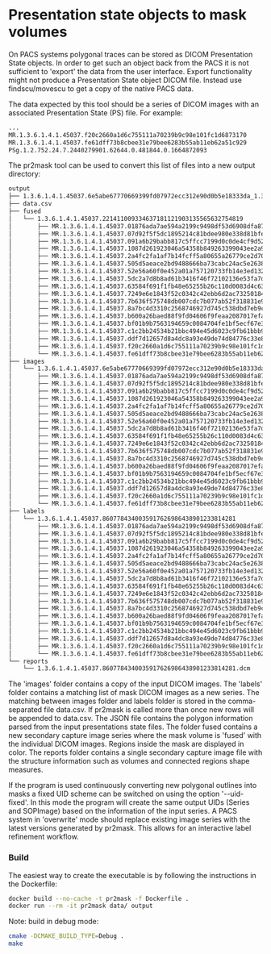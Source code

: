 # Presentation state objects to mask volumes

On PACS systems polygonal traces can be stored as DICOM Presentation State objects. In order to get such an object back from the PACS it is not sufficient to 'export' the data from the user interface. Export functionality might not produce a Presentation State object DICOM file. Instead use findscu/movescu to get a copy of the native PACS data.

The data expected by this tool should be a series of DICOM images with an associated Presentation State (PS) file. For example:

```bash
...
MR.1.3.6.1.4.1.45037.f20c2660a1d6c755111a70239b9c98e101fc1d6873170
MR.1.3.6.1.4.1.45037.fe61dff73b8cbee31e79bee6283b55ab11eb62a51c929
PSg.1.2.752.24.7.2440279901.62644.0.481844.0.1664872093
```

The pr2mask tool can be used to convert this list of files into a new output directory:

```bash
output
├── 1.3.6.1.4.1.45037.6e5abe67770669399fd07972ecc312e90d0b5e18333da_1.3.6.1.4.1.45037.8607784340035917626986438901233814281.json
├── data.csv
├── fused
│   └── 1.3.6.1.4.1.45037.221411009334637181121903135565632754819
│       ├── MR.1.3.6.1.4.1.45037.01876ada7ae594a2199c9498df53d6908dfa8732f3521.dcm
│       ├── MR.1.3.6.1.4.1.45037.07d92f5f5dc1895214c81bdee980e338d81bfe2878573.dcm
│       ├── MR.1.3.6.1.4.1.45037.091a6b29babb817c5ffcc7199d0c0de4cf9d52c155360.dcm
│       ├── MR.1.3.6.1.4.1.45037.1087d261923046a54358b849263399043ee2a9c5de1f5.dcm
│       ├── MR.1.3.6.1.4.1.45037.2a4fc2fa1af7b14fcff5a80655a26779ce2d700c90fb8.dcm
│       ├── MR.1.3.6.1.4.1.45037.505d5aeace2bd9488666ba73cabc24ac5e26387c177a7.dcm
│       ├── MR.1.3.6.1.4.1.45037.52e56a60f0e452a01a757120733fb14e3ed132554170a.dcm
│       ├── MR.1.3.6.1.4.1.45037.5dc2a7d8b8ad61b3416f46f72102136e53fa7d982b4cc.dcm
│       ├── MR.1.3.6.1.4.1.45037.63584f691f1fb48e65255b26c110d0083d4c63e43f4e6.dcm
│       ├── MR.1.3.6.1.4.1.45037.7249e6e1843f52c0342c42ebb6d2ac732501840c6427a.dcm
│       ├── MR.1.3.6.1.4.1.45037.7b636f575748db007cdc7b077ab52f318831e949e73f8.dcm
│       ├── MR.1.3.6.1.4.1.45037.8a7bc4d3310c2568746927d745c538dbd7eb9cba5c8ba.dcm
│       ├── MR.1.3.6.1.4.1.45037.b600a26baed88f9fd04606f9feaa2087017efa99f3174.dcm
│       ├── MR.1.3.6.1.4.1.45037.bf01b9b7563194659c0084704fe1bf5ecf67e3272f1ba.dcm
│       ├── MR.1.3.6.1.4.1.45037.c1c2bb24534b21bbc494e45d6023c9fb61bbb9fa7fa3b.dcm
│       ├── MR.1.3.6.1.4.1.45037.ddf7d12657d8a4dc8a93e49de74d84776c33e8119bc4d.dcm
│       ├── MR.1.3.6.1.4.1.45037.f20c2660a1d6c755111a70239b9c98e101fc1d6873170.dcm
│       └── MR.1.3.6.1.4.1.45037.fe61dff73b8cbee31e79bee6283b55ab11eb62a51c929.dcm
├── images
│   └── 1.3.6.1.4.1.45037.6e5abe67770669399fd07972ecc312e90d0b5e18333da
│       ├── MR.1.3.6.1.4.1.45037.01876ada7ae594a2199c9498df53d6908dfa8732f3521.dcm
│       ├── MR.1.3.6.1.4.1.45037.07d92f5f5dc1895214c81bdee980e338d81bfe2878573.dcm
│       ├── MR.1.3.6.1.4.1.45037.091a6b29babb817c5ffcc7199d0c0de4cf9d52c155360.dcm
│       ├── MR.1.3.6.1.4.1.45037.1087d261923046a54358b849263399043ee2a9c5de1f5.dcm
│       ├── MR.1.3.6.1.4.1.45037.2a4fc2fa1af7b14fcff5a80655a26779ce2d700c90fb8.dcm
│       ├── MR.1.3.6.1.4.1.45037.505d5aeace2bd9488666ba73cabc24ac5e26387c177a7.dcm
│       ├── MR.1.3.6.1.4.1.45037.52e56a60f0e452a01a757120733fb14e3ed132554170a.dcm
│       ├── MR.1.3.6.1.4.1.45037.5dc2a7d8b8ad61b3416f46f72102136e53fa7d982b4cc.dcm
│       ├── MR.1.3.6.1.4.1.45037.63584f691f1fb48e65255b26c110d0083d4c63e43f4e6.dcm
│       ├── MR.1.3.6.1.4.1.45037.7249e6e1843f52c0342c42ebb6d2ac732501840c6427a.dcm
│       ├── MR.1.3.6.1.4.1.45037.7b636f575748db007cdc7b077ab52f318831e949e73f8.dcm
│       ├── MR.1.3.6.1.4.1.45037.8a7bc4d3310c2568746927d745c538dbd7eb9cba5c8ba.dcm
│       ├── MR.1.3.6.1.4.1.45037.b600a26baed88f9fd04606f9feaa2087017efa99f3174.dcm
│       ├── MR.1.3.6.1.4.1.45037.bf01b9b7563194659c0084704fe1bf5ecf67e3272f1ba.dcm
│       ├── MR.1.3.6.1.4.1.45037.c1c2bb24534b21bbc494e45d6023c9fb61bbb9fa7fa3b.dcm
│       ├── MR.1.3.6.1.4.1.45037.ddf7d12657d8a4dc8a93e49de74d84776c33e8119bc4d.dcm
│       ├── MR.1.3.6.1.4.1.45037.f20c2660a1d6c755111a70239b9c98e101fc1d6873170.dcm
│       └── MR.1.3.6.1.4.1.45037.fe61dff73b8cbee31e79bee6283b55ab11eb62a51c929.dcm
├── labels
│   └── 1.3.6.1.4.1.45037.8607784340035917626986438901233814281
│       ├── MR.1.3.6.1.4.1.45037.01876ada7ae594a2199c9498df53d6908dfa8732f3521.dcm
│       ├── MR.1.3.6.1.4.1.45037.07d92f5f5dc1895214c81bdee980e338d81bfe2878573.dcm
│       ├── MR.1.3.6.1.4.1.45037.091a6b29babb817c5ffcc7199d0c0de4cf9d52c155360.dcm
│       ├── MR.1.3.6.1.4.1.45037.1087d261923046a54358b849263399043ee2a9c5de1f5.dcm
│       ├── MR.1.3.6.1.4.1.45037.2a4fc2fa1af7b14fcff5a80655a26779ce2d700c90fb8.dcm
│       ├── MR.1.3.6.1.4.1.45037.505d5aeace2bd9488666ba73cabc24ac5e26387c177a7.dcm
│       ├── MR.1.3.6.1.4.1.45037.52e56a60f0e452a01a757120733fb14e3ed132554170a.dcm
│       ├── MR.1.3.6.1.4.1.45037.5dc2a7d8b8ad61b3416f46f72102136e53fa7d982b4cc.dcm
│       ├── MR.1.3.6.1.4.1.45037.63584f691f1fb48e65255b26c110d0083d4c63e43f4e6.dcm
│       ├── MR.1.3.6.1.4.1.45037.7249e6e1843f52c0342c42ebb6d2ac732501840c6427a.dcm
│       ├── MR.1.3.6.1.4.1.45037.7b636f575748db007cdc7b077ab52f318831e949e73f8.dcm
│       ├── MR.1.3.6.1.4.1.45037.8a7bc4d3310c2568746927d745c538dbd7eb9cba5c8ba.dcm
│       ├── MR.1.3.6.1.4.1.45037.b600a26baed88f9fd04606f9feaa2087017efa99f3174.dcm
│       ├── MR.1.3.6.1.4.1.45037.bf01b9b7563194659c0084704fe1bf5ecf67e3272f1ba.dcm
│       ├── MR.1.3.6.1.4.1.45037.c1c2bb24534b21bbc494e45d6023c9fb61bbb9fa7fa3b.dcm
│       ├── MR.1.3.6.1.4.1.45037.ddf7d12657d8a4dc8a93e49de74d84776c33e8119bc4d.dcm
│       ├── MR.1.3.6.1.4.1.45037.f20c2660a1d6c755111a70239b9c98e101fc1d6873170.dcm
│       └── MR.1.3.6.1.4.1.45037.fe61dff73b8cbee31e79bee6283b55ab11eb62a51c929.dcm
└── reports
    └── 1.3.6.1.4.1.45037.8607784340035917626986438901233814281.dcm
```

The 'images' folder contains a copy of the input DICOM images. The 'labels' folder contains a matching list of mask DICOM images as a new series. The matching between images folder and labels folder is stored in the comma-separated file data.csv. If pr2mask is called more than once new rows will be appended to data.csv. The JSON file contains the polygon information parsed from the input presentations state files. The folder fused contains a new secondary capture image series where the mask volume is 'fused' with the individual DICOM images. Regions inside the mask are displayed in color. The reports folder contains a single secondary capture image file with the structure information such as volumes and connected regions shape measures.

If the program is used continuously converting new polygonal outlines into masks a fixed UID scheme can be switched on using the option '--uid-fixed'. In this mode the program will create the same output UIDs (Series and SOPImage) based on the information of the input series. A PACS system in 'overwrite' mode should replace existing image series with the latest versions generated by pr2mask. This allows for an interactive label refinement workflow.

### Build

The easiest way to create the executable is by following the instructions in the Dockerfile:

```bash
docker build --no-cache -t pr2mask -f Dockerfile .
docker run --rm -it pr2mask data/ output
```

Note: build in debug mode:

```bash
cmake -DCMAKE_BUILD_TYPE=Debug .
make
```
